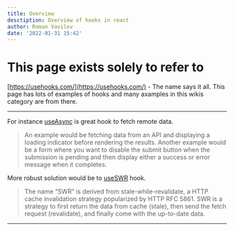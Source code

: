 ```yaml
---
title: Overview
desctiption: Overview of hooks in react
author: Roman Vavilov
date: '2022-01-31 15:42'
---
```


# This page exists solely to refer to

[https://usehooks.com/](https://usehooks.com/) - The name says it all. This page has lots of examples of hooks and many axamples in this wikis category are from there.

---

For instance [useAsync](https://usehooks.com/useAsync/) is great hook to fetch remote data.

> An example would be fetching data from an API and displaying a loading indicator before rendering the results. Another example would be a form where you want to disable the submit button when the submission is pending and then display either a success or error message when it completes. 

More robust solution would be to [useSWR](https://swr.vercel.app/) hook.

> The name “SWR” is derived from stale-while-revalidate, a HTTP cache invalidation strategy popularized by HTTP RFC 5861. SWR is a strategy to first return the data from cache (stale), then send the fetch request (revalidate), and finally come with the up-to-date data.

---
